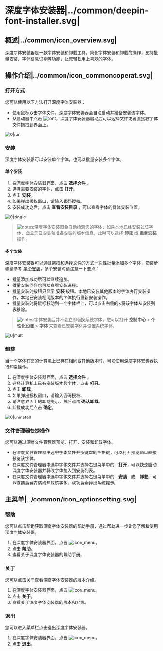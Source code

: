 # 深度字体安装器|../common/deepin-font-installer.svg|

## 概述|../common/icon_overview.svg|

深度字体安装器是一款字体安装和卸载工具，简化字体安装和卸载的操作，支持批量安装、字体信息识别等功能，让您轻松用上喜欢的字体。


## 操作介绍|../common/icon_commoncoperat.svg|


### 打开方式

您可以使用以下方法打开深度字体安装器：

- 使用鼠标双击字体文件，深度字体安装器会自动启动并准备安装该字体。
- 从启动器中点击 ![font](icon/font.svg)，深度字体安装器启动后可以选择文件或者直接将字体文件拖拽到界面上。

![0|run](jpg/run.jpg)

### 安装

深度字体安装器可以安装单个字体，也可以批量安装多个字体。

#### 单个安装

1. 在深度字体安装器界面，点击 **选择文件** 。
2. 选择需要安装的字体，点击 **打开**。
3. 点击 **安装**。
4. 如果弹出授权窗口，请输入密码授权。
5. 安装成功之后，点击 **查看安装目录** ，可以查看字体的具体安装位置。

![0|single](jpg/single.jpg)

> ![notes](icon/notes.svg):深度字体安装器会自动检测您的字体，如果本地已经安装过该字体，会显示已安装和准备安装的版本信息，此时可以选择 **卸载** 或 **重新安装** 操作。

#### 多个安装

深度字体安装器可以通过拖拽和选择文件的方式一次性批量添加多个字体，安装步骤请参考 [单个安装](#单个安装)，多个安装时请注意一下要点：

- 批量添加成功后可以继续追加。
- 批量安装同样也可以查看安装进程。
- 批量安装时按钮只显示 **安装** 按钮。本地已安装其他版本的字体执行安装操作，本地已安装相同版本的字体执行重新安装操作。
- 批量安装时将鼠标移动到一个字体栏上，可以点击右侧的×将该字体从安装列表移除。

> ![notes](icon/notes.svg):字体安装后并不会立即替换系统字体，您可以打开 **控制中心** > **个性化设置** > **字体** 来查看已安装字体并设置系统字体。

![0|mult](jpg/mult.jpg)

### 卸载

当一个字体在您的计算机上已存在相同或其他版本时，可以使用深度字体安装器执行卸载操作。

1. 在深度字体安装器界面，点击 **选择文件** 。
2. 选择计算机上已有安装版本的字体，点击 **打开**。
3. 点击 **卸载**。
4. 如果弹出授权窗口，请输入密码授权。
5. 请注意界面上的卸载提示，然后点击 **确认卸载**。
6. 卸载成功后点击 **确定**。

![0|uninstall](jpg/uninstall.jpg)

### 文件管理器快捷操作

您可以通过深度文件管理器预览、打开、安装和卸载字体。

- 在深度文件管理器中选中字体文件并按键盘的空格键，可以打开预览窗口直接预览该字体。
- 在深度文件管理器中选中字体文件并选择右键菜单中的　**打开**，可以快速启动深度字体安装器并将改字体加入到安装列表。
- 在深度文件管理器中选中字体文件并选择右键菜单中的　**安装**　或　**卸载**，可以直接后台安装或卸载该字体，成功后会弹出系统提示。



## 主菜单|../common/icon_optionsetting.svg|

### 帮助

您可以点击帮助获取深度字体安装器的帮助手册，通过帮助进一步让您了解和使用深度字体安装器。

1. 在深度字体安装器界面，点击 ![icon_menu](icon/icon_menu.svg)。
2. 点击 **帮助**。
3. 查看关于深度字体安装器的帮助手册。

### 关于

您可以点击关于查看深度字体安装器的版本介绍。

1. 在深度字体安装器界面，点击 ![icon_menu](icon/icon_menu.svg)。
2. 点击 **关于**。
3. 查看关于深度字体安装器的版本和介绍。

### 退出

您可以进入菜单栏点击退出深度字体安装器。

1. 在深度字体安装器界面，点击 ![icon_menu](icon/icon_menu.svg)。
2. 点击 **退出**。

